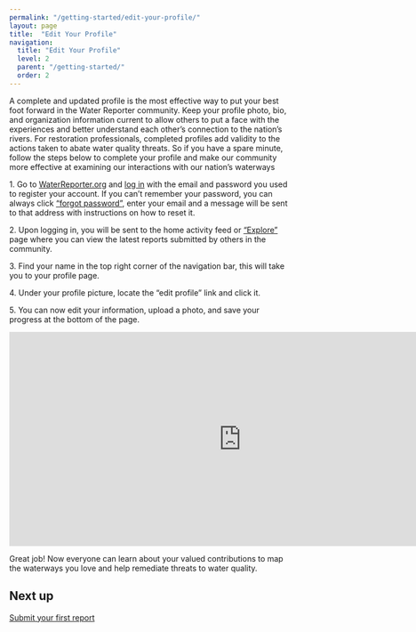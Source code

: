 ```yaml
---
permalink: "/getting-started/edit-your-profile/"
layout: page
title:  "Edit Your Profile"
navigation:
  title: "Edit Your Profile"
  level: 2
  parent: "/getting-started/"
  order: 2
---
```


<p>
 A complete and updated profile is the most effective way to put your best foot forward in the Water Reporter community. Keep your profile photo, bio, and organization information current to allow others to put a face with the experiences and better understand each other’s connection to the nation’s rivers. For restoration professionals, completed profiles add validity to the actions taken to abate water quality threats. So if you have a spare minute, follow the steps below to complete your profile and make our community more effective at examining our interactions with our nation’s waterways
</p>


<p>
1. Go to <a href="https://www.waterreporter.org" target="_blank">WaterReporter.org</a> and <a href="https://www.waterreporter.org/user/login" target="_blank">log in</a> with the email and password you used to register your account.  If you can’t remember your password, you can always click <a href="https://www.waterreporter.org/user/reset" target="_blank">“forgot password”</a>, enter your email and a message will be sent to that address with instructions on how to reset it.
</p>

<p>
2. Upon logging in, you will be sent to the home activity feed or <a href="http://www.waterreporter.org/activity" target="_blank">“Explore”</a> page where you can view the latest reports submitted by others in the community.
</p>

<p>
3. Find your name in the top right corner of the navigation bar, this will take you to your profile page.
</p>

<p>
4. Under your profile picture, locate the “edit profile” link and click it.
</p>


<p>
5. You can now edit your information, upload a photo, and save your progress at the bottom of the page.
</p>

<p class="text-center">
<iframe src="https://player.vimeo.com/video/138982207?title=0&byline=0&portrait=0" width="833" height="385" frameborder="0" webkitallowfullscreen mozallowfullscreen allowfullscreen></iframe>
</p>

<p>
Great job! Now everyone can learn about your valued contributions to map the waterways you love and help remediate threats to water quality.

</p>

<h2 class="text-center">
  Next up
</h2>

<p class="text-center">
<a href="/getting-started/submit-your-first-report/">Submit your first report</a>
</p>